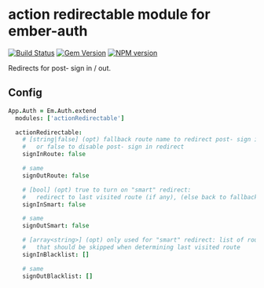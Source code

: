 # action redirectable module for ember-auth

[![Build Status](https://secure.travis-ci.org/heartsentwined/ember-auth-module-action-redirectable.png)](http://travis-ci.org/heartsentwined/ember-auth-module-action-redirectable)
[![Gem Version](https://badge.fury.io/rb/ember-auth-module-action_redirectable-source.png)](http://badge.fury.io/rb/ember-auth-module-action_redirectable-source)
[![NPM version](https://badge.fury.io/js/ember-auth.png)](http://badge.fury.io/js/ember-auth-module-action-redirectable)

Redirects for post- sign in / out.

## Config

```coffeescript
App.Auth = Em.Auth.extend
  modules: ['actionRedirectable']

  actionRedirectable:
    # [string|false] (opt) fallback route name to redirect post- sign in
    #   or false to disable post- sign in redirect
    signInRoute: false

    # same
    signOutRoute: false

    # [bool] (opt) true to turn on "smart" redirect:
    #   redirect to last visited route (if any), (else back to fallback route)
    signInSmart: false

    # same
    signOutSmart: false

    # [array<string>] (opt) only used for "smart" redirect: list of route names
    #   that should be skipped when determining last visited route
    signInBlacklist: []

    # same
    signOutBlacklist: []
```
